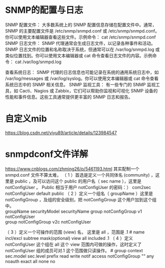 # SNMP的配置与日志
SNMP 配置文件： 大多数系统上的 SNMP 配置信息存储在配置文件中。通常，SNMP 的主要配置文件是 /etc/snmp/snmpd.conf 或 /etc/snmp/snmpd.conf。你可以使用文本编辑器查看这些文件。示例命令：
cat /etc/snmp/snmpd.conf
SNMP 日志文件： SNMP 代理通常会生成日志文件，以记录各种事件和活动。SNMP 日志文件的位置和名称取决于系统，但通常可以在 /var/log/snmpd.log 或类似位置找到。你可以使用文本编辑器或 cat 命令查看日志文件的内容。示例命令：
cat /var/log/snmpd.log

查看系统日志： SNMP 代理的日志信息也可能记录在系统的通用系统日志中，如 /var/log/messages 或 /var/log/syslog。你可以使用文本编辑器或 cat 命令查看系统日志中的 SNMP 相关信息。
SNMP 监视工具： 有一些专门的 SNMP 监视工具，如 Cacti、Nagios 或 Zabbix，它们可以帮助你监视和可视化 SNMP 设备的性能和事件信息。这些工具通常提供更丰富的 SNMP 日志和报告。

# 自定义mib
https://blog.csdn.net/yiyu89/article/details/123984547
# snmpdconf文件详解
https://www.cnblogs.com/zhming26/p/5461193.html
其实配制一个 snmpd.conf 文件不算太难， 
（ 1 ）首选是定义一个共同体名 (community) ，这里是 public ，及可以访问这个 public 的用户名（ sec name ），这里是 notConfigUser 。 Public 相当于用户 notConfigUser 的密码：）
com2sec notConfigUser  default       public
（ 2 ）定义一个组名（ groupName ）这里是 notConfigGroup ，及组的安全级别，把 notConfigGroup 这个用户加到这个组中。   
            groupName      securityModel securityName 
group   notConfigGroup   v1           notConfigUser   
group   notConfigGroup   v2c           notConfigUser 

  （ 3 ）定义一个可操作的范围 (view) 名，   这里是 all ，范围是  .1 
    #       name           incl/excl     subtree         mask(optional) 
       view  all             included     .1 
 （ 4 ）定义 notConfigUser 这个组在 all 这个 view 范围内可做的操作，这时定义了 notConfigUser 组的成员可对.1 这个范围做只读操作。 
     #       group          context sec.model sec.level prefix read   write  notif 
access  notConfigGroup ""      any       noauth    exact  all  none no
